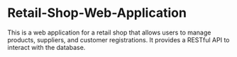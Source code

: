 # Retail-Shop-Web-Application
This is a web application for a retail shop that allows users to manage products, suppliers, and customer registrations. It provides a RESTful API to interact with the database.
